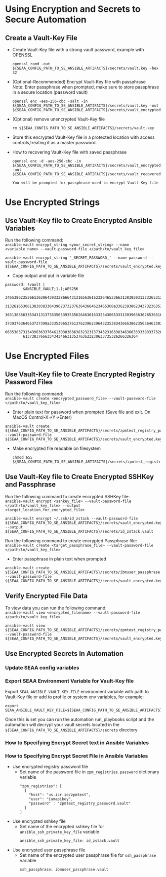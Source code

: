 # Using Encryption and Secrets to Secure Automation

<!-- Instructions on creating Ansible password files for automation -->

## Create a Vault-Key File
<!-- ### Using File -->
- Create Vault-Key file with a strong vault password, example with OPENSSL
  ```
  openssl rand -out ${SEAA_CONFIG_PATH_TO_SE_ANSIBLE_ARTIFACTS}/secrets/vault.key -hex 32
  ```
- (Optional-Recommended) Encrypt Vault-Key file with passphrase <br/>
  Note: Enter passphrase when prompted, make sure to store passphrase in a secure location (password vault)
  ```
  openssl enc -aes-256-cbc -salt -in ${SEAA_CONFIG_PATH_TO_SE_ANSIBLE_ARTIFACTS}/secrets/vault.key -out ${SEAA_CONFIG_PATH_TO_SE_ANSIBLE_ARTIFACTS}/secrets/vault_encrypted.key
  ```
- (Optional) remove unencrypted Vault-Key file
  ```
  rm ${SEAA_CONFIG_PATH_TO_SE_ANSIBLE_ARTIFACTS}/secrets/vault.key
  ```

- Store this encrypted Vault-Key file in a protected location with access controls,treating it as a master password. 
<!-- To protected file make sure it is NOT shared in any source control management system. -->

- How to recovering Vault-Key file with saved passphrase
  ```
  openssl enc -d -aes-256-cbc -in ${SEAA_CONFIG_PATH_TO_SE_ANSIBLE_ARTIFACTS}/secrets/vault_encrypted.key -out ${SEAA_CONFIG_PATH_TO_SE_ANSIBLE_ARTIFACTS}/secrets/vault_recovered.key 

  You will be prompted for passphrase used to encrypt Vault-Key file
  ```

<!-- ### Using 1Password (WIP)
- Create password item in 1Password vault, note 1Password item name -->
<!-- ### Using ENV?? -->
# Use Encrypted Strings

## Use Vault-Key file to Create Encrypted Ansible Variables
  Run the following command: <br/>
  `ansible-vault encrypt_string <your_secret_string> --name <variable_name> --vault-password-file </path/to/vault_key_file>`
  ```
  ansible-vault encrypt_string '_SECRET_PASSWORD_' --name password --vault-password-file ${SEAA_CONFIG_PATH_TO_SE_ANSIBLE_ARTIFACTS}/secrets/vault_encrypted.key
  ```
  - Copy output and put in variable file
  ```
  password: !vault |
          $ANSIBLE_VAULT;1.1;AES256
          34653862353661363064393338666431316563616232646533663138303031323365313666613634
          3132616530613830383364396237323763643664623465360a336239386234373236353065383037
          36313835633534313137383565393535626463616332343065333130396363626536316632323439
          3739376364653737390a333530653761376239623964323538343666386235636463303338666239
          66353837313439636337646130383636383232313734323163383463663333383337326330313935
          6137383766633434346631353763623230633735326266326364
  ```  
# Use Encrypted Files
## Use Vault-Key file to Create Encrypted Registry Password Files
  Run the following command: <br/>
  `ansible-vault create <encrypted_password_file> --vault-password-file </path/to/vault_key_file>`
  - Enter plain text for password when prompted (Save file and exit. On MacOS Control-X->Y->Enter)

  ```
  ansible-vault create ${SEAA_CONFIG_PATH_TO_SE_ANSIBLE_ARTIFACTS}/secrets/zpmtest_registry_password.vault --vault-password-file ${SEAA_CONFIG_PATH_TO_SE_ANSIBLE_ARTIFACTS}/secrets/vault_encrypted.key 
  ```
- Make encrypted file readable on filesystem
  ```
  chmod 655 ${SEAA_CONFIG_PATH_TO_SE_ANSIBLE_ARTIFACTS}/secrets/zpmtest_registry_password.vault
  ``` 

##  Use Vault-Key file to Create Encrypted SSHKey and Passphrase
  Run the following command to create encrypted SSHKey file: <br/>
  `ansible-vault encrypt <sshkey_file> --vault-password-file  </path/to/vault_key_file> --output <target_location_for_encrypted_file>`
  ```
  ansible-vault encrypt ~/.ssh/id_zstack --vault-password-file ${SEAA_CONFIG_PATH_TO_SE_ANSIBLE_ARTIFACTS}/secrets/vault_encrypted.key --output ${SEAA_CONFIG_PATH_TO_SE_ANSIBLE_ARTIFACTS}/secrets/id_zstack.vault 
  ```
  Run the following command to create encrypted Passphrase file: <br/>
  `ansible-vault create <target_passphrase_file> --vault-password-file </path/to/vault_key_file>`
  - Enter passphrase in plain text when prompted
  ```
  ansible-vault create ${SEAA_CONFIG_PATH_TO_SE_ANSIBLE_ARTIFACTS}/secrets/ibmuser_passphrase.vault --vault-password-file ${SEAA_CONFIG_PATH_TO_SE_ANSIBLE_ARTIFACTS}/secrets/vault_encrypted.key 
  ```
 

## Verify Encrypted File Data
  To view data you can run the following command: <br/>
  `ansible-vault view <encrypted_filename> --vault-password-file </path/to/vault_key_file>`
  ```
  ansible-vault view  ${SEAA_CONFIG_PATH_TO_SE_ANSIBLE_ARTIFACTS}/secrets/zpmtest_registry_password.vault --vault-password-file ${SEAA_CONFIG_PATH_TO_SE_ANSIBLE_ARTIFACTS}/secrets/vault_encrypted.key
  ``` 

## Use Encrypted Secrets In Automation 
### Update SEAA config variables

### Export SEAA Environment Variable for Vault-Key file
Export `SEAA_ANSIBLE_VAULT_KEY_FILE` environment variable with path to Vault-Key file or add to profile or system env variables, for example:
  ```
  export SEAA_ANSIBLE_VAULT_KEY_FILE=${SEAA_CONFIG_PATH_TO_SE_ANSIBLE_ARTIFACTS}/secrets/vault_encrypted.key
  ```
  Once this is set you can run the automation run_playbooks script and the automation will decrypt your vault secrets located in the `${SEAA_CONFIG_PATH_TO_SE_ANSIBLE_ARTIFACTS}/secrets` directory

### How to Specifying Encrypt Secret text in Ansible Variables

### How to Specifying Encrypt Secret File in Ansible Variables
- Use encrypted registry password file
  <!-- - Set name of the encrypted sshkey file for `zpm_registry_password` variable
    ```
    zpm_registry_password: zpmtest_registry_password.vault
    ``` -->
  - Set name of the password file in `zpm_registries.password` dictionary variable
    ```
    "zpm_registries": [
      {
        "host": "us.icr.io/zpmtest", 
        "user": "iamapikey",
        "password" : "zpmtest_registry_password.vault"
      }
    ] 
    ```
- Use encrypted sshkey file
  - Set name of the encrypted sshkey file for `ansible_ssh_private_key_file` variable
    ```
    ansible_ssh_private_key_file: id_zstack.vault
    ```
- Use encrypted user passphrase file
  - Set name of the encrypted user passphrase file for `ssh_passphrase` variable
    ```
    ssh_passphrase: ibmuser_passphrase.vault
    ```
